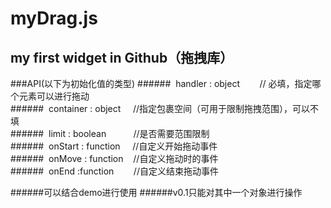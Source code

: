 myDrag.js
=====

my first widget in Github（拖拽库） 
-----


###API(以下为初始化值的类型)
######&nbsp;&nbsp;handler : object&nbsp;&nbsp;&nbsp;&nbsp;&nbsp;&nbsp;&nbsp;&nbsp;// 必填，指定哪个元素可以进行拖动<br>
######&nbsp;&nbsp;container : object &nbsp;&nbsp;&nbsp;&nbsp;//指定包裹空间（可用于限制拖拽范围），可以不填<br>
######&nbsp;&nbsp;limit : boolean    &nbsp;&nbsp;&nbsp;&nbsp;&nbsp;&nbsp;&nbsp;&nbsp;&nbsp;&nbsp;//是否需要范围限制<br>
######&nbsp;&nbsp;onStart : function  &nbsp;&nbsp;&nbsp;&nbsp;//自定义开始拖动事件<br>
######&nbsp;&nbsp;onMove : function &nbsp;&nbsp; //自定义拖动时的事件<br>
######&nbsp;&nbsp;onEnd :function   &nbsp;&nbsp;&nbsp;&nbsp;&nbsp;&nbsp; //自定义结束拖动事件<br>

######可以结合demo进行使用
######v0.1只能对其中一个对象进行操作

